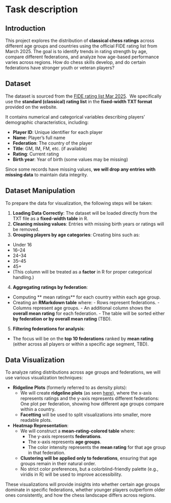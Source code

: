 # Task description

## Introduction

This project explores the distribution of **classical chess ratings**
across different age groups and countries using the official FIDE rating
list from March 2025. The goal is to identify trends in rating strength
by age, compare different federations, and analyze how age-based
performance varies across regions. How do chess skills develop, and do
certain federations have stronger youth or veteran players?

## Dataset

The dataset is sourced from the [FIDE rating list Mar
2025](https://ratings.fide.com/download_lists.phtml).  We specifically
use the **standard (classical) rating list** in the **fixed-width TXT
format** provided on the website.

It contains numerical and categorical variables describing players’
demographic characteristics, including:  
- **Player ID**: Unique identifier for each player  
- **Name**: Player’s full name  
- **Federation**: The country of the player  
- **Title**: GM, IM, FM, etc. (if available)  
- **Rating**: Current rating  
- **Birth year**: Year of birth (some values may be missing)

Since some records have missing values, **we will drop any entries with
missing data** to maintain data integrity.

## Dataset Manipulation

To prepare the data for visualization, the following steps will be
taken:  
1. **Loading Data Correctly**: The dataset will be loaded directly from
the TXT file as a **fixed-width table** in R.  
2. **Cleaning missing values**: Entries with missing birth years or
ratings will be removed.  
3. **Grouping players by age categories**: Creating bins such as:  
- Under 16  
- 16–24  
- 24–34  
- 35–45  
- 45+  
- (This column will be treated as a **factor** in R for proper
categorical handling.)  
4. **Aggregating ratings by federation**:  
- Computing \*\* mean ratings\*\* for each country within each age
group.  
- Creating an **RMarkdown table** where: - Rows represent federations. -
Columns represent age groups. - An additional column shows the **overall
mean rating** for each federation. - The table will be sorted either
**by federation or by overall mean rating** (TBD).  
5. **Filtering federations for analysis**:  
- The focus will be on the **top 10 federations** ranked by **mean
rating** (either across all players or within a specific age segment,
TBD).

## Data Visualization

To analyze rating distributions across age groups and federations, we
will use various visualization techniques:

-   **Ridgeline Plots** (formerly referred to as density plots):
    -   We will create **ridgeline plots** (as seen
        [here](https://r-graph-gallery.com/ridgeline-plot.html)), where
        the x-axis represents ratings and the y-axis represents
        different federations: One plot per federation, showing how
        different age groups compare within a country.  
    -   **Facetting** will be used to split visualizations into smaller,
        more readable plots.
-   **Heatmap Representation**:
    -   We will construct a **mean-rating-colored table** where:
        -   The y-axis represents **federations**.
        -   The x-axis represents **age groups**.
        -   The color intensity represents the **mean rating** for that
            age group in that federation.
    -   **Clustering will be applied only to federations**, ensuring
        that age groups remain in their natural order.
    -   No strict color preferences, but a colorblind-friendly palette
        (e.g., viridis in R) will be used to improve accessibility.

These visualizations will provide insights into whether certain age
groups dominate in specific federations, whether younger players
outperform older ones consistently, and how the chess landscape differs
across regions.
